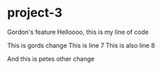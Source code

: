 # project-3


Gordon's feature
Helloooo, this is my line of code

This is gords change
This is line 7
This is also line 8




And this is petes other change

